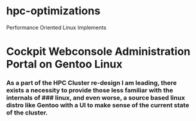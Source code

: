 # hpc-optimizations
Performance Oriented Linux Implements

# Cockpit Webconsole Administration Portal on Gentoo Linux
### As a part of the HPC Cluster re-design I am leading, there exists a necessity to provide those less familiar with the internals of ### linux, and even worse, a source based linux distro like Gentoo with a UI to make sense of the current state of the cluster. 
